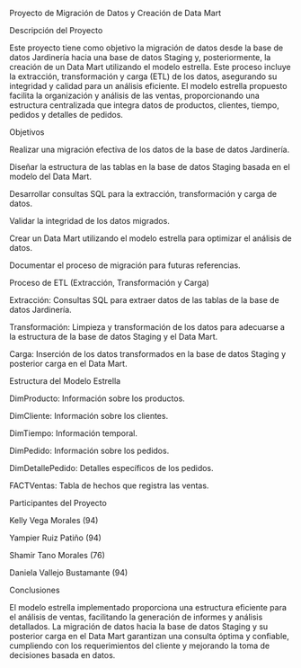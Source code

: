 Proyecto de Migración de Datos y Creación de Data Mart

Descripción del Proyecto

Este proyecto tiene como objetivo la migración de datos desde la base de datos Jardinería hacia una base de datos Staging y, posteriormente, la creación de un Data Mart utilizando el modelo estrella. Este proceso incluye la extracción, transformación y carga (ETL) de los datos, asegurando su integridad y calidad para un análisis eficiente. El modelo estrella propuesto facilita la organización y análisis de las ventas, proporcionando una estructura centralizada que integra datos de productos, clientes, tiempo, pedidos y detalles de pedidos.

Objetivos

Realizar una migración efectiva de los datos de la base de datos Jardinería.

Diseñar la estructura de las tablas en la base de datos Staging basada en el modelo del Data Mart.

Desarrollar consultas SQL para la extracción, transformación y carga de datos.

Validar la integridad de los datos migrados.

Crear un Data Mart utilizando el modelo estrella para optimizar el análisis de datos.

Documentar el proceso de migración para futuras referencias.


Proceso de ETL (Extracción, Transformación y Carga)


Extracción: Consultas SQL para extraer datos de las tablas de la base de datos Jardinería.

Transformación: Limpieza y transformación de los datos para adecuarse a la estructura de la base de datos Staging y el Data Mart.

Carga: Inserción de los datos transformados en la base de datos Staging y posterior carga en el Data Mart.


Estructura del Modelo Estrella

DimProducto: Información sobre los productos.

DimCliente: Información sobre los clientes.

DimTiempo: Información temporal.

DimPedido: Información sobre los pedidos.

DimDetallePedido: Detalles específicos de los pedidos.

FACTVentas: Tabla de hechos que registra las ventas.


Participantes del Proyecto

Kelly Vega Morales (94)

Yampier Ruiz Patiño (94)

Shamir Tano Morales (76)

Daniela Vallejo Bustamante (94)



Conclusiones

El modelo estrella implementado proporciona una estructura eficiente para el análisis de ventas, facilitando la generación de informes y análisis detallados. La migración de datos hacia la base de datos Staging y su posterior carga en el Data Mart garantizan una consulta óptima y confiable, cumpliendo con los requerimientos del cliente y mejorando la toma de decisiones basada en datos.

